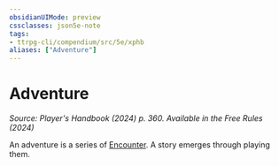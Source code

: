 ```yaml
---
obsidianUIMode: preview
cssclasses: json5e-note
tags:
- ttrpg-cli/compendium/src/5e/xphb
aliases: ["Adventure"]
---
```

# Adventure
*Source: Player's Handbook (2024) p. 360. Available in the Free Rules (2024)* 

An adventure is a series of [Encounter](Mechanics/rules/variant-rules/encounter-xphb.md). A story emerges through playing them.